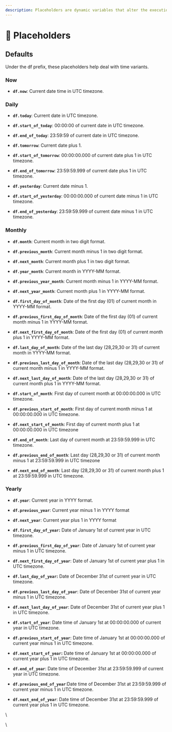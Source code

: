 ```yaml
---
description: Placeholders are dynamic variables that alter the execution of the model.
---
```


# 👣 Placeholders

## Defaults

Under the df prefix, these placeholders help deal with time variants.

### Now

* **`df.now`**: Current date time in UTC timezone.

### Daily

* **`df.today`**: Current date in UTC timezone.
* **`df.start_of_today`**: 00:00:00 of current date in UTC timezone.
* **`df.end_of_today`**: 23:59:59 of current date in UTC timezone.



* **`df.tomorrow`**: Current date plus 1.
* **`df.start_of_tomorrow`**: 00:00:00.000 of current date plus 1 in UTC timezone.
* **`df.end_of_tomorrow`**: 23:59:59.999 of current date plus 1 in UTC timezone.



* **`df.yesterday`**: Current date minus 1.
* **`df.start_of_yesterday`**: 00:00:00.000 of current date minus 1 in UTC timezone.
* **`df.end_of_yesterday`**: 23:59:59.999 of current date minus 1 in UTC timezone.

### Monthly

* **`df.month`**: Current month in two digit format.
* **`df.previous_month`**: Current month minus 1 in two digit format.
* **`df.next_month`**: Current month plus 1 in two digit format.



* **`df.year_month`**: Current month in YYYY-MM format.
* **`df.previous_year_month`**: Current month minus 1 in YYYY-MM format.
* **`df.next_year_month`**: Current month plus 1 in YYYY-MM format.



* **`df.first_day_of_month`**: Date of the first day (01) of current month in YYYY-MM format.
* **`df.previous_first_day_of_month`**: Date of the first day (01) of current month minus 1 in YYYY-MM format.
* **`df.next_first_day_of_month`**: Date of the first day (01) of current month plus 1 in YYYY-MM format.



* **`df.last_day_of_month`:** Date of the last day (28,29,30 or 31) of current month in YYYY-MM format.
* **`df.previous_last_day_of_month`**:  Date of the last day (28,29,30 or 31) of current month minus 1 in YYYY-MM format.
* **`df.next_last_day_of_month`**:  Date of the last day (28,29,30 or 31) of current month plus 1 in YYYY-MM format.



* **`df.start_of_month`**: First day of current month at 00:00:00.000 in UTC timezone.
* **`df.previous_start_of_month`**: First day of current month minus 1 at 00:00:00.000 in UTC timezone.
* **`df.next_start_of_month`:** First day of current month plus 1 at 00:00:00.000 in UTC timezone



* **`df.end_of_month`**: Last day of current month at 23:59:59.999 in UTC timezone.
* **`df.previous_end_of_month`**: Last day (28,29,30 or 31) of current month minus 1 at 23:59:59.999 in UTC timezone
* **`df.next_end_of_month`**: Last day (28,29,30 or 31) of current month plus 1 at 23:59:59.999 in UTC timezone.

### Yearly

* **`df.year`**: Current year in YYYY format.
* **`df.previous_year`**: Current year minus 1 in YYYY format
* **`df.next_year`**: Current year plus 1 in YYYY format



* **`df.first_day_of_year`:** Date of January 1st of current year in UTC timezone.
* **`df.previous_first_day_of_year`**: Date of January 1st of current year minus 1 in UTC timezone.
* **`df.next_first_day_of_year`**: Date of January 1st of current year plus 1 in UTC timezone.



* **`df.last_day_of_year`:** Date of December 31st of current year in UTC timezone.
* **`df.previous_last_day_of_year`**:  Date of December 31st of current year minus 1 in UTC timezone.
* **`df.next_last_day_of_year`**: Date of December 31st of current year plus 1 in UTC timezone.



* **`df.start_of_year`**: Date time of January 1st at 00:00:00.000 of current year in UTC timezone.
* **`df.previous_start_of_year`**: Date time of January 1st at 00:00:00.000 of current year minus 1 in UTC timezone.
* **`df.next_start_of_year`:** Date time of January 1st at 00:00:00.000 of current year plus 1 in UTC timezone.



* **`df.end_of_year`**: Date time of December 31st at 23:59:59.999 of current year in UTC timezone.
* **`df.previous_end_of_year`**:Date time of December 31st at 23:59:59.999 of current year minus 1 in UTC timezone.
* **`df.next_end_of_year`**: Date time of December 31st at 23:59:59.999 of current year plus 1 in UTC timezone.





\


\
